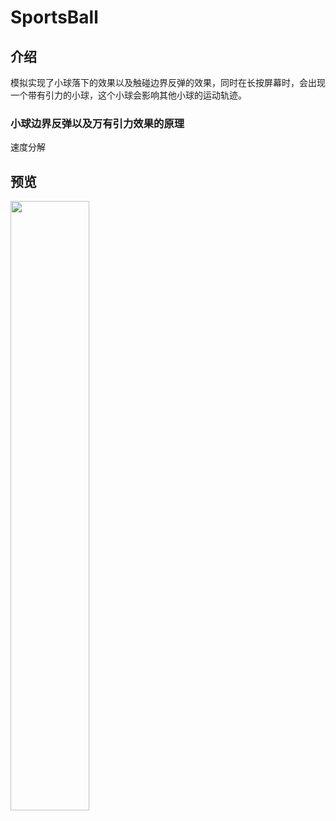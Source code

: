 # SportsBall

## 介绍
模拟实现了小球落下的效果以及触碰边界反弹的效果，同时在长按屏幕时，会出现一个带有引力的小球，这个小球会影响其他小球的运动轨迹。

### 小球边界反弹以及万有引力效果的原理
速度分解


## 预览

<img src="doc/video.gif" width="50%">
